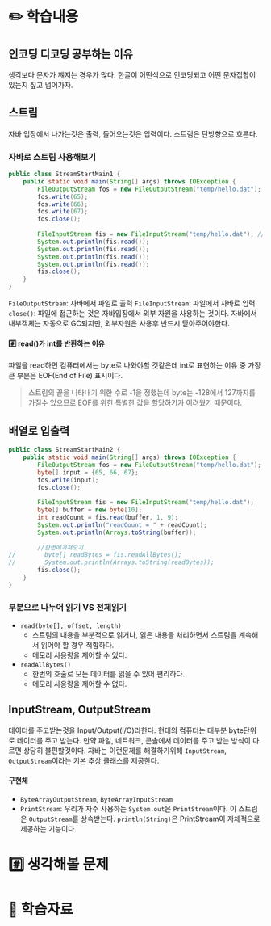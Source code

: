 # ✏️ 학습내용

## 인코딩 디코딩 공부하는 이유
생각보다 문자가 꺠지는 경우가 많다. 한글이 어떤식으로 인코딩되고 어떤 문자집합이 있는지 짚고 넘어가자.

## 스트림
자바 입장에서 나가는것은 출력, 들어오는것은 입력이다. 
스트림은 단방향으로 흐른다. 

### 자바로 스트림 사용해보기
```java
public class StreamStartMain1 {
    public static void main(String[] args) throws IOException {
        FileOutputStream fos = new FileOutputStream("temp/hello.dat"); // 출력
        fos.write(65);
        fos.write(66);
        fos.write(67);
        fos.close();
    
        FileInputStream fis = new FileInputStream("temp/hello.dat"); // 입력
        System.out.println(fis.read());
        System.out.println(fis.read());
        System.out.println(fis.read());
        System.out.println(fis.read());
        fis.close();
    }
}
```
 `FileOutputStream`: 자바에서 파일로 출력
 `FileInputStream`: 파일에서 자바로 입력
 `close()`: 파일에 접근하는 것은 자바입장에서 외부 자원을 사용하는 것이다. 자바에서 내부객체는 자동으로 GC되지만, 외부자원은 사용후 반드시 닫아주어야한다.
#### #️⃣ read()가 int를 반환하는 이유
파일을 read하면 컴퓨터에서는 byte로 나와야할 것같은데 int로 표현하는 이유 중 가장 큰 부분은 EOF(End of File) 표시이다. 
> 스트림의 끝을 나타내기 위한 수로 -1을 정했는데 byte는 -128에서 127까지를 가질수 있으므로 EOF를 위한 특별한 값을 할당하기가 어려웠기 때문이다.

## 배열로 입출력
```java
public class StreamStartMain2 {
    public static void main(String[] args) throws IOException {
        FileOutputStream fos = new FileOutputStream("temp/hello.dat");
        byte[] input = {65, 66, 67};
        fos.write(input);
        fos.close();
    
        FileInputStream fis = new FileInputStream("temp/hello.dat");
        byte[] buffer = new byte[10];
        int readCount = fis.read(buffer, 1, 9);
        System.out.println("readCount = " + readCount);
        System.out.println(Arrays.toString(buffer));
    
        //한번에가져오기
//        byte[] readBytes = fis.readAllBytes();
//        System.out.println(Arrays.toString(readBytes));
        fis.close();
    }
}
```
### 부분으로 나누어 읽기 VS 전체읽기
+ `read(byte[], offset, length)`
  + 스트림의 내용을 부분적으로 읽거나, 읽은 내용을 처리하면서 스트림을 계속해서 읽어야 할 경우 적합하다.
  + 메모리 사용량을 제어할 수 있다.
+ `readAllBytes()`
  + 한번의 호출로 모든 데이터를 읽을 수 있어 편리하다.
  + 메모리 사용량을 제어할 수 없다.


## InputStream, OutputStream
데이터를 주고받는것을 Input/Output(I/O)라한다. 현대의 컴퓨터는 대부분 byte단위로 데이터를 주고 받는다. 만약 파일, 네트워크, 콘솔에서 데이터를 주고 받는 방식이 다르면 상당히 불편할것이다.
자바는 이런문제를 해결하기위해 `InputStream`, `OutputStream`이라는 기본 추상 클래스를 제공한다.

#### 구현체
+ `ByteArrayOutputStream`, `ByteArrayInputStream`
+ `PrintStream`: 우리가 자주 사용하는 `System.out`은 `PrintStream`이다. 이 스트림은 `OutputStream`를 상속받는다. `println(String)`은 PrintStream이 자체적으로 제공하는 기능이다.

# #️⃣ 생각해볼 문제
# 💫 학습자료